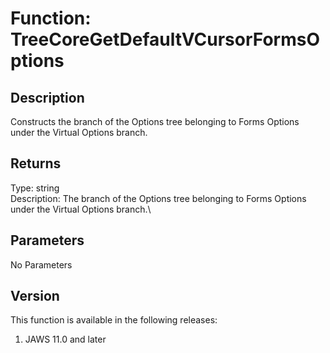 # Function: TreeCoreGetDefaultVCursorFormsOptions

## Description

Constructs the branch of the Options tree belonging to Forms Options
under the Virtual Options branch.

## Returns

Type: string\
Description: The branch of the Options tree belonging to Forms Options
under the Virtual Options branch.\

## Parameters

No Parameters

## Version

This function is available in the following releases:

1.  JAWS 11.0 and later
